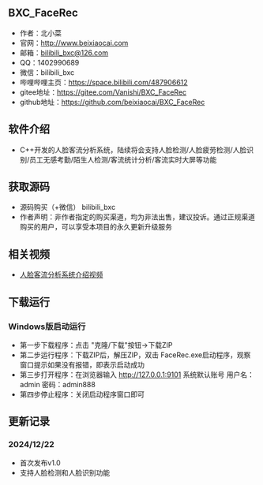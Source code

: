 ## BXC_FaceRec
* 作者：北小菜 
* 官网：http://www.beixiaocai.com
* 邮箱：bilibili_bxc@126.com
* QQ：1402990689
* 微信：bilibili_bxc
* 哔哩哔哩主页：https://space.bilibili.com/487906612
* gitee地址：https://gitee.com/Vanishi/BXC_FaceRec
* github地址：https://github.com/beixiaocai/BXC_FaceRec

## 软件介绍
* C++开发的人脸客流分析系统，陆续将会支持人脸检测/人脸疲劳检测/人脸识别/员工无感考勤/陌生人检测/客流统计分析/客流实时大屏等功能

## 获取源码
* 源码购买（+微信） bilibili_bxc
* 作者声明：非作者指定的购买渠道，均为非法出售，建议投诉。通过正规渠道购买的用户，可以享受本项目的永久更新升级服务

## 相关视频
* [人脸客流分析系统介绍视频](https://www.bilibili.com/video/BV17tCKYcEwW/)

## 下载运行

### Windows版启动运行
* 第一步下载程序：点击 "克隆/下载"按钮->下载ZIP
* 第二步运行程序：下载ZIP后，解压ZIP，双击 FaceRec.exe启动程序，观察窗口提示如果没有报错，即表示启动成功
* 第三步打开程序：在浏览器输入 http://127.0.0.1:9101 系统默认账号 用户名：admin 密码：admin888
* 第四步停止程序：关闭启动程序窗口即可


## 更新记录

### 2024/12/22
* 首次发布v1.0
* 支持人脸检测和人脸识别功能
